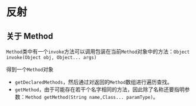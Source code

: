 # 反射

## 关于 Method 

`Method`类中有一个`invoke`方法可以调用包装在当前`Method`对象中的方法：`Object invoke(Object obj, Object... args)`

得到一个`Method`对象
- `getDeclaredMethods`，然后通过对返回的`Method`数组进行遍历查找。
- `getMethod`，由于可能存在若干个名字相同的方法，因此除了名称还要指明参数：`Method getMethod(String name,Class... paramType)`。
